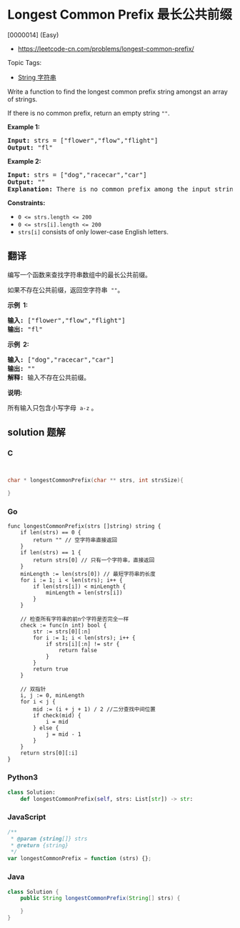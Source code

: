 # Longest Common Prefix 最长公共前缀

[0000014] (Easy)

- https://leetcode-cn.com/problems/longest-common-prefix/

Topic Tags:

- [String 字符串](https://leetcode-cn.com/tag/string/)

Write a function to find the longest common prefix string amongst an array of strings.

If there is no common prefix, return an empty string `""`.

**Example 1:**

<pre><strong>Input:</strong> strs = ["flower","flow","flight"]
<strong>Output:</strong> "fl"
</pre>

**Example 2:**

<pre><strong>Input:</strong> strs = ["dog","racecar","car"]
<strong>Output:</strong> ""
<strong>Explanation:</strong> There is no common prefix among the input strings.
</pre>

**Constraints:**

- `0 <= strs.length <= 200`
- `0 <= strs[i].length <= 200`
- `strs[i]` consists of only lower-case English letters.

## 翻译

编写一个函数来查找字符串数组中的最长公共前缀。

如果不存在公共前缀，返回空字符串  `""`。

**示例  1:**

<pre><strong>输入: </strong>["flower","flow","flight"]
<strong>输出:</strong> "fl"
</pre>

**示例  2:**

<pre><strong>输入: </strong>["dog","racecar","car"]
<strong>输出:</strong> ""
<strong>解释:</strong> 输入不存在公共前缀。
</pre>

**说明:**

所有输入只包含小写字母  `a-z` 。

## solution 题解

### C

```c


char * longestCommonPrefix(char ** strs, int strsSize){

}
```

### Go

```golang
func longestCommonPrefix(strs []string) string {
	if len(strs) == 0 {
		return "" // 空字符串直接返回
	}
	if len(strs) == 1 {
		return strs[0] // 只有一个字符串，直接返回
	}
	minLength := len(strs[0]) // 最短字符串的长度
	for i := 1; i < len(strs); i++ {
		if len(strs[i]) < minLength {
			minLength = len(strs[i])
		}
	}

	// 检查所有字符串的前n个字符是否完全一样
	check := func(n int) bool {
		str := strs[0][:n]
		for i := 1; i < len(strs); i++ {
			if strs[i][:n] != str {
				return false
			}
		}
		return true
	}

	// 双指针
	i, j := 0, minLength
	for i < j {
		mid := (i + j + 1) / 2 //二分查找中间位置
		if check(mid) {
			i = mid
		} else {
			j = mid - 1
		}
	}
	return strs[0][:i]
}
```

### Python3

```python
class Solution:
    def longestCommonPrefix(self, strs: List[str]) -> str:
```

### JavaScript

```javascript
/**
 * @param {string[]} strs
 * @return {string}
 */
var longestCommonPrefix = function (strs) {};
```

### Java

```java
class Solution {
    public String longestCommonPrefix(String[] strs) {

    }
}
```

